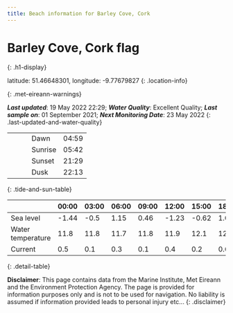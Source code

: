 ```yaml
---
title: Beach information for Barley Cove, Cork
---
```

# Barley Cove, Cork <span class="material-icons blue-flag" alt="This a Blue Flag beach">flag</span>
{: .h1-display}

latitude: 51.46648301, longitude: -9.77679827
{: .location-info}


{: .met-eireann-warnings}

___Last updated___: 19 May 2022 22:29; ___Water Quality___: Excellent Quality;
___Last sample on___: 01 September 2021; ___Next Monitoring Date___: 23 May 2022
{: .last-updated-and-water-quality}

|   |   |   |   |   |
|---|---|---|---|---|
|   |   |   | Dawn  | 04:59 |
|   |   |   | Sunrise  | 05:42 |
|   |   |   | Sunset  | 21:29 |
|   |   |   | Dusk  | 22:13 |
{: .tide-and-sun-table}

<div></div>

| | 00:00 | 03:00 | 06:00 | 09:00 | 12:00 | 15:00 | 18:00 | 21:00 |
|---|---|---|---|---|---|---|---|---|
| Sea level | -1.44 | -0.5 | 1.15 | 0.46| -1.23 | -0.62 | 1.05 | 0.67 |
| Water temperature | 11.8 | 11.8 | 11.7 | 11.8 | 11.9 | 12.1 | 12.0 | 12.0 |
| Current | 0.5 | 0.1 | 0.3 | 0.1 | 0.4| 0.2 | 0.6 | 0.1 |
{: .detail-table}

__Disclaimer__: This page contains data from the Marine Institute,
Met Eireann and the Environment Protection Agency. The page is provided for
information purposes only and is not to be used for navigation. No liability
is assumed if information provided leads to personal injury etc...
{: .disclaimer}